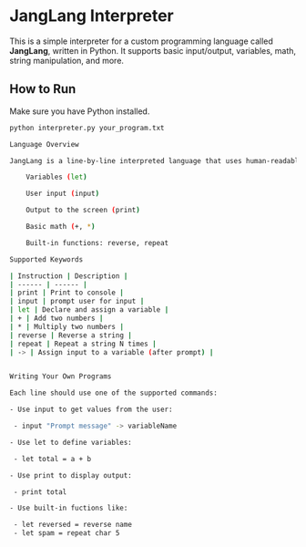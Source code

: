# JangLang Interpreter

This is a simple interpreter for a custom programming language called **JangLang**, written in Python. It supports basic input/output, variables, math, string manipulation, and more.

## How to Run

Make sure you have Python installed.

```bash
python interpreter.py your_program.txt

Language Overview

JangLang is a line-by-line interpreted language that uses human-readable syntax. It supports the following features:

    Variables (let)

    User input (input)

    Output to the screen (print)

    Basic math (+, *)

    Built-in functions: reverse, repeat

Supported Keywords

| Instruction | Description |
| ------ | ------ |
| print | Print to console |
| input | prompt user for input |
| let | Declare and assign a variable |
| + | Add two numbers |
| * | Multiply two numbers |
| reverse | Reverse a string |
| repeat | Repeat a string N times |
| -> | Assign input to a variable (after prompt) |


Writing Your Own Programs

Each line should use one of the supported commands:

- Use input to get values from the user:

 - input "Prompt message" -> variableName

- Use let to define variables:

 - let total = a + b

- Use print to display output:

 - print total

- Use built-in fuctions like:

 - let reversed = reverse name
 - let spam = repeat char 5
